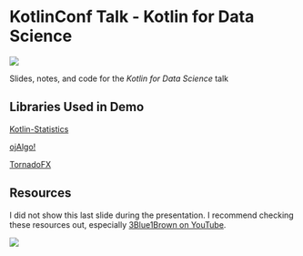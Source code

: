 # KotlinConf Talk - Kotlin for Data Science

![](https://camo.githubusercontent.com/705d7144bcce5b0fcb68ea1bd563837bdf3398da/687474703a2f2f692e696d6775722e636f6d2f763346716945412e706e67)

Slides, notes, and code for the _Kotlin for Data Science_ talk

## Libraries Used in Demo

[Kotlin-Statistics](https://github.com/thomasnield/kotlin-statistics)

[ojAlgo!](https://github.com/optimatika/ojAlgo/wiki/The-Diet-Problem)

[TornadoFX](https://edvin.gitbooks.io/tornadofx-guide/content/)


## Resources

I did not show this last slide during the presentation. I recommend checking these resources out, especially [3Blue1Brown on YouTube](https://www.youtube.com/watch?v=kjBOesZCoqc&index=1&list=PLZHQObOWTQDPD3MizzM2xVFitgF8hE_ab). 

![](https://i.imgur.com/fkyuyvU.png)
